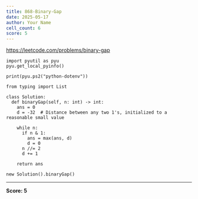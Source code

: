 ```yaml
---
title: 868-Binary-Gap
date: 2025-05-17
author: Your Name
cell_count: 6
score: 5
---
```


https://leetcode.com/problems/binary-gap


```
import pyutil as pyu
pyu.get_local_pyinfo()
```


```
print(pyu.ps2("python-dotenv"))
```


```
from typing import List
```


```
class Solution:
  def binaryGap(self, n: int) -> int:
    ans = 0
    d = -32  # Distance between any two 1's, initialized to a reasonable small value

    while n:
      if n & 1:
        ans = max(ans, d)
        d = 0
      n //= 2
      d += 1

    return ans
```


```
new Solution().binaryGap()
```


---
**Score: 5**